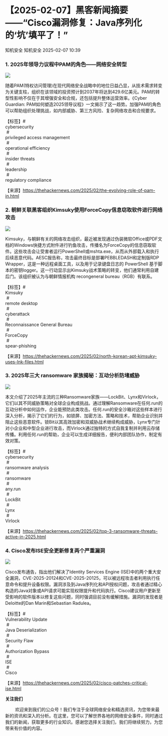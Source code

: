 #  【2025-02-07】黑客新闻摘要——“Cisco漏洞修复：Java序列化的‘坑’填平了！”   
知机安全  知机安全   2025-02-07 10:39  
  
### 1. 2025年领导力议程中PAM的角色——网络安全转型  
  
![](https://mmbiz.qpic.cn/mmbiz_png/QGibgZhUnjfMOsjxdBnPhNKClJK9VKUtsXLee9k0oibOd5puZ9wQiaz5xW5rQuniaNAWITmO8dkEticwLicNWSCIo6Gw/640?wx_fmt=png "")  
  
随着PAM(特权访问管理)在现代网络安全战略中的地位日益凸显，从技术需求转变为关键支柱，组织在该领域的投资预计到2037年将达到429.6亿美元。PAM的转型性影响不仅在于其增强安全和合规，还包括提升整体运营效率。《Cyber Guardian: PAM如何塑造2025领导议程》一文揭示了这一趋势。加强PAM的角色可以帮助组织处理挑战，如内部威胁、第三方风险、复杂网络攻击和合规要求。  
  
  
【标签】#  
cybersecurity  
 #  
privileged access management  
 #  
operational efficiency  
 #  
insider threats  
 #  
leadership  
 #  
regulatory compliance  
  
  
【来源】https://thehackernews.com/2025/02/the-evolving-role-of-pam-in.html  
  
  
### 2. 朝鲜关联黑客组织Kimsuky使用ForceCopy信息窃取软件进行网络攻击  
  
![](https://mmbiz.qpic.cn/mmbiz_png/QGibgZhUnjfMOsjxdBnPhNKClJK9VKUtsGTFhf7GiaS7ibNF3MIJot5tlFKkztDX35SjmibY2ZsYfhR4hywkt53MmA/640?wx_fmt=png "")  
  
Kimsuky，与朝鲜有关的网络攻击组织，最近被发现通过伪装微软Office或PDF文档的Windows快捷方式附件进行钓鱼攻击，传播名为ForceCopy的信息窃取软件。这些攻击会让受害者运行PowerShell或mshta.exe，从而从外部载入和执行后续恶意代码。AESC报告称，攻击最终目标是部署PEBBLEDASH和定制版RDP Wrapper，这是一种远程桌面工具，以及用于记录键盘日志的 PowerShell 基于脚本的密钥logger。这一行动显示出Kimsuky战术策略的转变，他们通常利用自建后门。该组织被认为与朝鲜情报机构 recongeneral bureau（RGB）有联系。  
  
  
【标签】#  
Kimsuky  
 #  
remote desktop  
 #  
cyberattack  
 #  
Reconnaissance General Bureau  
 #  
ForceCopy  
 #  
spear-phishing  
  
  
【来源】https://thehackernews.com/2025/02/north-korean-apt-kimsuky-uses-lnk-files.html  
  
  
### 3. 2025年三大 ransomware 家族揭秘：互动分析防堵威胁  
  
![](https://mmbiz.qpic.cn/mmbiz_png/QGibgZhUnjfMOsjxdBnPhNKClJK9VKUtstGNga4KnAxBGUxQglw84kMiaUibcg7rXiaVEUZdQtZWTp14UM2J2amVOQ/640?wx_fmt=png "")  
  
本文介绍了2025年主流的三种Ransomware家族——LockBit、Lynx和Virlock，它们以其不同威胁策略对全球企业构成挑战。通过理解Ransomware在任何.run的互动分析中如何运作，企业能预防此类攻击。任何.run的安全沙箱对这些样本进行深入分析，揭示了它们的行为，如锁屏、加密方法、策略和技术，帮助企业识别并阻止这些恶意软件。锁Bit以其高效加密和双威胁战术继续构成威胁，Lynx专门针对小企业和中型企业进行攻击，而Virlock通过独特的方式自我复制并利用云存储传播。利用任何.run的帮助，企业可以生成详细报告，便利内部团队协作，制定有效对策。  
  
  
【标签】#  
cybersecurity  
 #  
ransomware analysis  
 #  
ransomware  
 #  
any.run  
 #  
LockBit  
 #  
Lynx  
 #  
Virlock  
  
  
【来源】https://thehackernews.com/2025/02/top-3-ransomware-threats-active-in-2025.html  
  
  
### 4. Cisco发布ISE安全更新修复两个严重漏洞  
  
![](https://mmbiz.qpic.cn/mmbiz_jpg/QGibgZhUnjfMOsjxdBnPhNKClJK9VKUtsadTE1kYRYzQiaRSzQ6yUntD3GhVnxykxgLZicO4NwaM5vDTfOUV7ODBQ/640?wx_fmt=jpeg "")  
  
Cisco发布通告，指出他们解决了Identity Services Engine (ISE)中的两个重大安全漏洞，CVE-2025-20124和CVE-2025-20125，可以被远程攻击者利用执行任意命令和提升设备权限。漏洞涉及到Java序列化和API授权问题，攻击者通过精心构造的Java对象或API请求可能实现权限提升和代码执行。Cisco建议用户更新至受影响的软件版本以修复这些问题，同时强调目前没有缓解措施。漏洞的发现者是Deloitte的Dan Marin和Sebastian Radulea。  
  
  
【标签】#  
Vulnerability Update  
 #  
Java Deserialization  
 #  
Security Flaw  
 #  
Authorization Bypass  
 #  
ISE  
 #  
Cisco  
  
  
【来源】https://thehackernews.com/2025/02/cisco-patches-critical-ise.html  
  
  
**关注我们**  
  
        欢迎来到我们的公众号！我们专注于全球网络安全和精选资讯，为您带来最新的资讯和深入的分析。在这里，您可以了解世界各地的网络安全事件，同时通过我们的新闻，获取更多的行业知识。感谢您选择关注我们，我们将继续努力，为您带来有价值的内容。  
  
  
